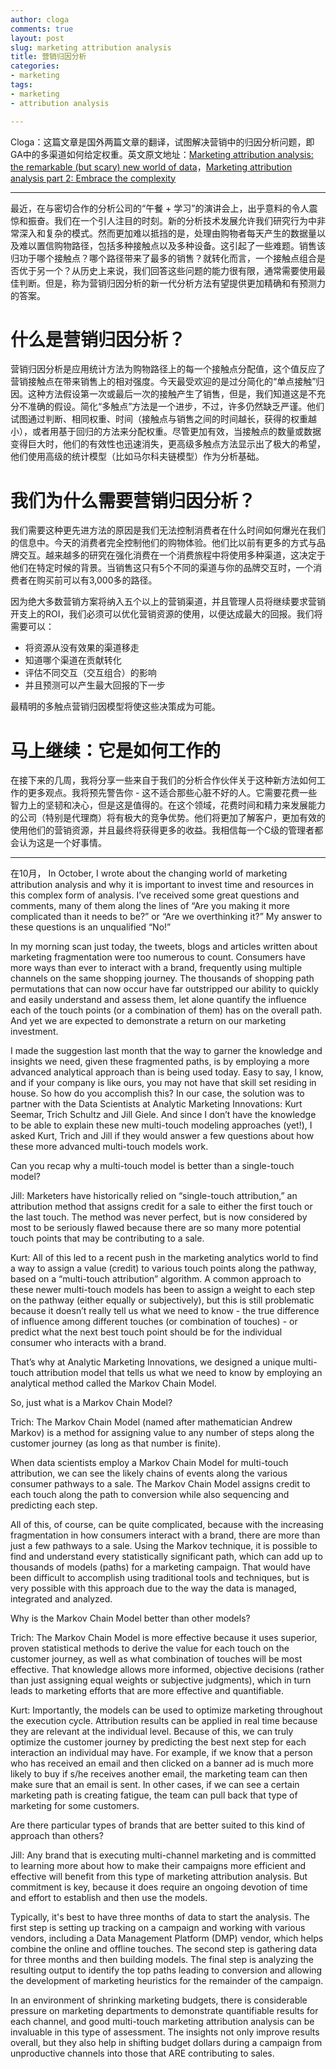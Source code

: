 ```yaml
---
author: cloga
comments: true
layout: post
slug: marketing attribution analysis
title: 营销归因分析
categories:
- marketing
tags:
- marketing
- attribution analysis

---
```

Cloga：这篇文章是国外两篇文章的翻译，试图解决营销中的归因分析问题，即GA中的多渠道如何给定权重。英文原文地址：[Marketing attribution analysis: the remarkable (but scary) new world of data](http://www.callahancreek.com/marketing-attribution-analysis-the-remarkable-but-scary-new-world-of-data)，[Marketing attribution analysis part 2: Embrace the complexity](http://www.callahancreek.com/marketing-attributon-analysis-part-2-embrace-the-complexity)

---

最近，在与密切合作的分析公司的“午餐 + 学习”的演讲会上，出乎意料的令人震惊和振奋。我们在一个引人注目的时刻。新的分析技术发展允许我们研究行为中非常深入和复杂的模式。然而更加难以抵挡的是，处理由购物者每天产生的数据量以及难以置信购物路径，包括多种接触点以及多种设备。这引起了一些难题。销售该归功于哪个接触点？哪个路径带来了最多的销售？就转化而言，一个接触点组合是否优于另一个？从历史上来说，我们回答这些问题的能力很有限，通常需要使用最佳判断。但是，称为营销归因分析的新一代分析方法有望提供更加精确和有预测力的答案。

# 什么是营销归因分析？

营销归因分析是应用统计方法为购物路径上的每一个接触点分配值，这个值反应了营销接触点在带来销售上的相对强度。今天最受欢迎的是过分简化的“单点接触”归因。这种方法假设第一次或最后一次的接触产生了销售，但是，我们知道这是不充分不准确的假设。简化“多触点”方法是一个进步，不过，许多仍然缺乏严谨。他们试图通过判断、相同权重、时间（接触点与销售之间的时间越长，获得的权重越小），或者用基于回归的方法来分配权重。尽管更加有效，当接触点的数量或数据变得巨大时，他们的有效性也迅速消失，更高级多触点方法显示出了极大的希望，他们使用高级的统计模型（比如马尔科夫链模型）作为分析基础。

# 我们为什么需要营销归因分析？

我们需要这种更先进方法的原因是我们无法控制消费者在什么时间如何爆光在我们的信息中。今天的消费者完全控制他们的购物体验。他们比以前有更多的方式与品牌交互。越来越多的研究在强化消费在一个消费旅程中将使用多种渠道，这决定于他们在特定时候的背景。当销售这只有5个不同的渠道与你的品牌交互时，一个消费者在购买前可以有3,000多的路径。

因为绝大多数营销方案将纳入五个以上的营销渠道，并且管理人员将继续要求营销开支上的ROI，我们必须可以优化营销资源的使用，以便达成最大的回报。我们将需要可以：

- 将资源从没有效果的渠道移走
- 知道哪个渠道在贡献转化
- 评估不同交互（交互组合）的影响
- 并且预测可以产生最大回报的下一步

最精明的多触点营销归因模型将使这些决策成为可能。

# 马上继续：它是如何工作的

在接下来的几周，我将分享一些来自于我们的分析合作伙伴关于这种新方法如何工作的更多观点。我将预先警告你 - 这不适合那些心脏不好的人。它需要花费一些智力上的坚韧和决心，但是这是值得的。在这个领域，花费时间和精力来发展能力的公司（特别是代理商）将有极大的竞争优势。他们将更加了解客户，更加有效的使用他们的营销资源，并且最终将获得更多的收益。我相信每一个C级的管理者都会认为这是一个好事情。

-----------

在10月，
In October, I wrote about the changing world of marketing attribution analysis and why it is important to invest time and resources in this complex form of analysis. I’ve received some great questions and comments, many of them along the lines of “Are you making it more complicated than it needs to be?” or “Are we overthinking it?” My answer to these questions is an unqualified “No!”

In my morning scan just today, the tweets, blogs and articles written about marketing fragmentation were too numerous to count. Consumers have more ways than ever to interact with a brand, frequently using multiple channels on the same shopping journey. The thousands of shopping path permutations that can now occur have far outstripped our ability to quickly and easily understand and assess them, let alone quantify the influence each of the touch points (or a combination of them) has on the overall path. And yet we are expected to demonstrate a return on our marketing investment.

I made the suggestion last month that the way to garner the knowledge and insights we need, given these fragmented paths, is by employing a more advanced analytical approach than is being used today. Easy to say, I know, and if your company is like ours, you may not have that skill set residing in house. So how do you accomplish this? In our case, the solution was to partner with the Data Scientists at Analytic Marketing Innovations: Kurt Seemar, Trich Schultz and Jill Giele. And since I don’t have the knowledge to be able to explain these new multi-touch modeling approaches (yet!), I asked Kurt, Trich and Jill if they would answer a few questions about how these more advanced multi-touch models work.

Can you recap why a multi-touch model is better than a single-touch model?

Jill: Marketers have historically relied on “single-touch attribution,” an attribution method that assigns credit for a sale to either the first touch or the last touch. The method was never perfect, but is now considered by most to be seriously flawed because there are so many more potential touch points that may be contributing to a sale.

Kurt: All of this led to a recent push in the marketing analytics world to find a way to assign a value (credit) to various touch points along the pathway, based on a “multi-touch attribution” algorithm. A common approach to these newer multi-touch models has been to assign a weight to each step on the pathway (either equally or subjectively), but this is still problematic because it doesn’t really tell us what we need to know - the true difference of influence among different touches (or combination of touches) - or predict what the next best touch point should be for the individual consumer who interacts with a brand.

That’s why at Analytic Marketing Innovations, we designed a unique multi-touch attribution model that tells us what we need to know by employing an analytical method called the Markov Chain Model.

So, just what is a Markov Chain Model?

Trich: The Markov Chain Model (named after mathematician Andrew Markov) is a method for assigning value to any number of steps along the customer journey (as long as that number is finite).



When data scientists employ a Markov Chain Model for multi-touch attribution, we can see the likely chains of events along the various consumer pathways to a sale. The Markov Chain Model assigns credit to each touch along the path to conversion while also sequencing and predicting each step.

All of this, of course, can be quite complicated, because with the increasing fragmentation in how consumers interact with a brand, there are more than just a few pathways to a sale. Using the Markov technique, it is possible to find and understand every statistically significant path, which can add up to thousands of models (paths) for a marketing campaign. That would have been difficult to accomplish using traditional tools and techniques, but is very possible with this approach due to the way the data is managed, integrated and analyzed.

Why is the Markov Chain Model better than other models?

Trich: The Markov Chain Model is more effective because it uses superior, proven statistical methods to derive the value for each touch on the customer journey, as well as what combination of touches will be most effective. That knowledge allows more informed, objective decisions (rather than just assigning equal weights or subjective judgments), which in turn leads to marketing efforts that are more effective and quantifiable.

Kurt: Importantly, the models can be used to optimize marketing throughout the execution cycle. Attribution results can be applied in real time because they are relevant at the individual level. Because of this, we can truly optimize the customer journey by predicting the best next step for each interaction an individual may have. For example, if we know that a person who has received an email and then clicked on a banner ad is much more likely to buy if s/he receives another email, the marketing team can then make sure that an email is sent. In other cases, if we can see a certain marketing path is creating fatigue, the team can pull back that type of marketing for some customers.

Are there particular types of brands that are better suited to this kind of approach than others? 

Jill: Any brand that is executing multi-channel marketing and is committed to learning more about how to make their campaigns more efficient and effective will benefit from this type of marketing attribution analysis. But commitment is key, because it does require an ongoing devotion of time and effort to establish and then use the models.

Typically, it's best to have three months of data to start the analysis. The first step is setting up tracking on a campaign and working with various vendors, including a Data Management Platform (DMP) vendor, which helps combine the online and offline touches. The second step is gathering data for three months and then building models. The final step is analyzing the resulting output to identify the top paths leading to conversion and allowing the development of marketing heuristics for the remainder of the campaign.

In an environment of shrinking marketing budgets, there is considerable pressure on marketing departments to demonstrate quantifiable results for each channel, and good multi-touch marketing attribution analysis can be invaluable in this type of assessment. The insights not only improve results overall, but they also help in shifting budget dollars during a campaign from unproductive channels into those that ARE contributing to sales. 